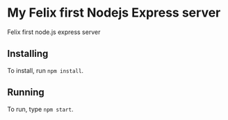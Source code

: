 # My Felix first Nodejs Express server

Felix first node.js express server

## Installing

To install, run `npm install`.

## Running

To run, type `npm start`.
